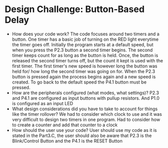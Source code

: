# Design Challenge: Button-Based Delay

- How does your code work?
The code focuses around two timers and a button. One timer has a basic job of turning on the RED light everytime the timer goes off. Initially the program starts at a default speed, but when you press the P2.3 button a second timer begins. The second timer keeps count for as long as the button is held. Once, the button is released the second timer turns off, but the count it kept is used with the first timer. The first timer's new speed is however long the button was held for/ how long the second timer was going on for. When the P2.3 button is pressed again the process begins again and a new speed is created. To go back to the default speed the P4.1 button must be pressed.
- How are the peripherals configured (what modes, what settings)?
P2.3 and P4.1 are configured as input buttons with pullup resistors. And P1.0 is configured as an input LED
- What design considerations did you have to take to account for things like the timer rollover?
We had to consider which clock to use and it was very difficult to design two timers in one program. Had to consider how to create a counter and add that counter to a clock 
- How should the user use your code?
User should use my code as it is stated in the Part3.C, the user should also be aware that P2.3 is the Blink/Control Button and the P4.1 is the RESET Button
